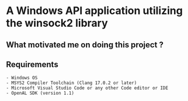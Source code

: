 # A Windows API application utilizing the winsock2 library

## What motivated me on doing this project ?

## Requirements

    - Windows OS
    - MSYS2 Compiler Toolchain (Clang 17.0.2 or later)
    - Microsoft Visual Studio Code or any other Code editor or IDE
    - OpenAL SDK (version 1.1)
